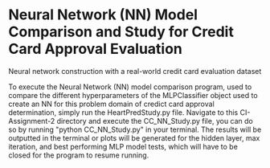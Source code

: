 # Neural Network (NN) Model Comparison and Study for Credit Card Approval Evaluation

Neural network construction with a real-world credit card evaluation dataset

To execute the Neural Network (NN) model comparison program, used to compare the different hyperparameters of the MLPClassifier object used to create an NN for this problem domain of credict card approval determination, simply run the HeartPredStudy.py file. Navigate to this CI-Assignment-2 directory and execute the CC_NN_Study.py file, you can do so by running "python CC_NN_Study.py" in your terminal. The results will be outputted in the terminal or plots will be generated for the hidden layer, max iteration, and best performing MLP model tests, which will have to be closed for the program to resume running.

